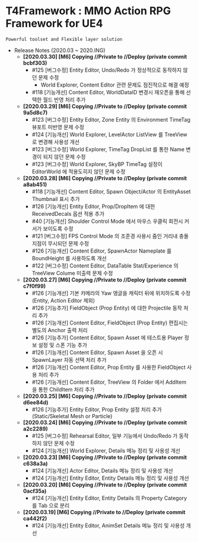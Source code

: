 # T4Framework : MMO Action RPG Framework for UE4
``` 
Powerful toolset and Flexible layer solution
``` 

- Release Notes (2020.03 ~ 2020.ING)
  - **[2020.03.30] [M6] Copying //Private to //Deploy (private commit bcbf303)**
    - #125 [버그수정] Entity Editor, Undo/Redo 가 정상적으로 동작하지 않던 문제 수정
	  - World Explorer, Content Editor 관련 문제도 점진적으로 해결 예정
    - #118 [기능개선] Content Editor, WorldDataID 변경시 재오픈을 통해 선택한 월드 반영 처리 추가
  - **[2020.03.29] [M6] Copying //Private to //Deploy (private commit 9a5d8c7)**
    - #123 [버그수정] Entity Editor, Zone Entity 의 Environment TimeTag 뷰포트 미반영 문제 수정
    - #124 [기능개선] World Explorer, LevelActor ListView 를 TreeView 로 변경해 사용성 개선
    - #123 [버그수정] World Explorer, TimeTag DropList 를 통한 Name 변경이 되지 않던 문제 수정
    - #123 [버그수정] World Explorer, SkyBP TimeTag 설정이 EditorWorld 에 적용도히지 않던 문제 수정
  - **[2020.03.28] [M6] Copying //Private to //Deploy (private commit a8ab451)**
    - #118 [기능개선] Content Editor, Spawn Object/Actor 의 EntityAsset Thumbnail 표시 추가
	- #126 [기능개선] Entity Editor, Prop/DropItem 에 대한 ReceivedDecals 옵션 적용 추가
	- #40 [기능개선] Shoulder Control Mode 에서 마우스 우클릭 회전시 커서가 보이도록 수정
	- #121 [버그수정] FPS Control Mode 의 조준경 사용시 줌인 거리내 충돌 지점이 무시되던 문제 수정
	- #126 [기능개선] Content Editor, SpawnActor Nameplate 를 BoundHeight 를 사용하도록 개선
    - #122 [버그수정] Content Editor, DataTable Stat/Experience 의 TreeView Colume 미출력 문제 수정
  - **[2020.03.27] [M6] Copying //Private to //Deploy (private commit c7f0f99)**
    - #126 [기능개선] 기본 카메라의 Yaw 앵글을 캐릭터 뒤에 위치하도록 수정 (Entity, Action Editor 제외)
    - #126 [기능추가] FieldObject (Prop Entity) 에 대한 Projectile 동작 처리 추가
	- #126 [기능개선] Content Editor, FieldObject (Prop Entity) 편집시는 별도의 Anchor 출력 처리
	- #126 [기능추가] Content Editor, Spawn Asset 에 테스트용 Player 정보 설정 및 스폰 기능 추가
    - #126 [기능개선] Content Editor, Spawn Asset 을 오픈 시 SpawnLayer 자동 선택 처리 추가
    - #126 [기능개선] Content Editor, Prop Entity 를 사용한 FieldObject 사용 처리 추가
    - #126 [기능개선] Content Editor, TreeView 의 Folder 에서 AddItem 을 통한 ChildItem 처리 추가
  - **[2020.03.25] [M6] Copying //Private to //Deploy (private commit d6ee84d)**
    - #126 [기능추가] Entity Editor, Prop Entity 설정 처리 추가 (Static/Skeletal Mesh or Particle)
  - **[2020.03.24] [M6] Copying //Private to //Deploy (private commit a2c2289)**
    - #125 [버그수정] Rehearsal Editor, 일부 기능에서 Undo/Redo 가 동작하지 않던 문제 수정
    - #124 [기능개선] World Explorer, Details 메뉴 정리 및 사용성 개선
  - **[2020.03.23] [M6] Copying //Private to //Deploy (private commit c638a3a)**
    - #124 [기능개선] Actor Editor, Details 메뉴 정리 및 사용성 개선
    - #124 [기능개선] Entity Editor, Entity Details 메뉴 정리 및 사용성 개선
  - **[2020.03.20] [M6] Copying //Private to //Deploy (private commit 0acf35a)**
    - #124 [기능개선] Entity Editor, Entity Details 의 Property Category 를 Tab 으로 분리
  - **[2020.03.19] [M6] Copying //Private to //Deploy (private commit ca442f2)**
    - #124 [기능개선] Entity Editor, AnimSet Details 메뉴 정리 및 사용성 개선
